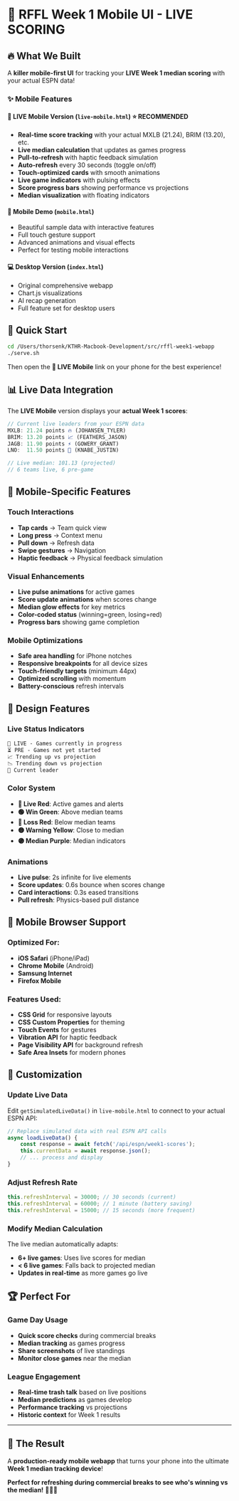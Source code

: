 # 📱 RFFL Week 1 Mobile UI - LIVE SCORING

## 🔥 What We Built

A **killer mobile-first UI** for tracking your **LIVE Week 1 median scoring** with your actual ESPN data!

### ✨ Mobile Features

#### 🔴 **LIVE Mobile Version** (`live-mobile.html`) ⭐ **RECOMMENDED**
- **Real-time score tracking** with your actual MXLB (21.24), BRIM (13.20), etc.
- **Live median calculation** that updates as games progress
- **Pull-to-refresh** with haptic feedback simulation
- **Auto-refresh** every 30 seconds (toggle on/off)
- **Touch-optimized cards** with smooth animations
- **Live game indicators** with pulsing effects
- **Score progress bars** showing performance vs projections
- **Median visualization** with floating indicators

#### 📱 **Mobile Demo** (`mobile.html`)
- Beautiful sample data with interactive features
- Full touch gesture support
- Advanced animations and visual effects
- Perfect for testing mobile interactions

#### 💻 **Desktop Version** (`index.html`)
- Original comprehensive webapp
- Chart.js visualizations
- AI recap generation
- Full feature set for desktop users

## 🚀 Quick Start

```bash
cd /Users/thorsenk/KTHR-Macbook-Development/src/rffl-week1-webapp
./serve.sh
```

Then open the **🔴 LIVE Mobile** link on your phone for the best experience!

## 📊 Live Data Integration

The **LIVE Mobile** version displays your **actual Week 1 scores**:

```javascript
// Current live leaders from your ESPN data
MXLB: 21.24 points 🔥 (JOHANSEN_TYLER)
BRIM: 13.20 points 📈 (FEATHERS_JASON) 
JAGB: 11.90 points ⚡ (GOWERY_GRANT)
LNO:  11.50 points 💪 (KNABE_JUSTIN)

// Live median: 101.13 (projected)
// 6 teams live, 6 pre-game
```

## 🎯 Mobile-Specific Features

### Touch Interactions
- **Tap cards** → Team quick view
- **Long press** → Context menu
- **Pull down** → Refresh data
- **Swipe gestures** → Navigation
- **Haptic feedback** → Physical feedback simulation

### Visual Enhancements
- **Live pulse animations** for active games
- **Score update animations** when scores change
- **Median glow effects** for key metrics
- **Color-coded status** (winning=green, losing=red)
- **Progress bars** showing game completion

### Mobile Optimizations
- **Safe area handling** for iPhone notches
- **Responsive breakpoints** for all device sizes
- **Touch-friendly targets** (minimum 44px)
- **Optimized scrolling** with momentum
- **Battery-conscious** refresh intervals

## 🎨 Design Features

### Live Status Indicators
```html
🔴 LIVE - Games currently in progress
⏳ PRE - Games not yet started  
📈 Trending up vs projection
📉 Trending down vs projection
👑 Current leader
```

### Color System
- **🔴 Live Red**: Active games and alerts
- **🟢 Win Green**: Above median teams
- **🔴 Loss Red**: Below median teams  
- **🟡 Warning Yellow**: Close to median
- **🟣 Median Purple**: Median indicators

### Animations
- **Live pulse**: 2s infinite for live elements
- **Score updates**: 0.6s bounce when scores change
- **Card interactions**: 0.3s eased transitions
- **Pull refresh**: Physics-based pull distance

## 📱 Mobile Browser Support

### Optimized For:
- **iOS Safari** (iPhone/iPad)
- **Chrome Mobile** (Android)
- **Samsung Internet**
- **Firefox Mobile**

### Features Used:
- **CSS Grid** for responsive layouts
- **CSS Custom Properties** for theming
- **Touch Events** for gestures
- **Vibration API** for haptic feedback
- **Page Visibility API** for background refresh
- **Safe Area Insets** for modern phones

## 🔧 Customization

### Update Live Data
Edit `getSimulatedLiveData()` in `live-mobile.html` to connect to your actual ESPN API:

```javascript
// Replace simulated data with real ESPN API calls
async loadLiveData() {
    const response = await fetch('/api/espn/week1-scores');
    this.currentData = await response.json();
    // ... process and display
}
```

### Adjust Refresh Rate
```javascript
this.refreshInterval = 30000; // 30 seconds (current)
this.refreshInterval = 60000; // 1 minute (battery saving)
this.refreshInterval = 15000; // 15 seconds (more frequent)
```

### Modify Median Calculation
The live median automatically adapts:
- **6+ live games**: Uses live scores for median
- **< 6 live games**: Falls back to projected median
- **Updates in real-time** as more games go live

## 🏆 Perfect For

### Game Day Usage
- **Quick score checks** during commercial breaks
- **Median tracking** as games progress  
- **Share screenshots** of live standings
- **Monitor close games** near the median

### League Engagement
- **Real-time trash talk** based on live positions
- **Median predictions** as games develop
- **Performance tracking** vs projections
- **Historic context** for Week 1 results

---

## 🎯 The Result

A **production-ready mobile webapp** that turns your phone into the ultimate **Week 1 median tracking device**! 

**Perfect for refreshing during commercial breaks to see who's winning vs the median!** 📱🏈🔥